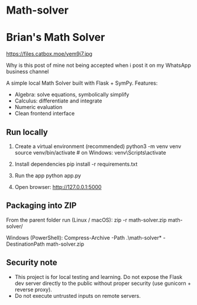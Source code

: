 # Math-solver
Brian's Math Solver
===================
https://files.catbox.moe/yem9j7.jpg


Why is this post of mine not being accepted when i post it on my WhatsApp business channel

A simple local Math Solver built with Flask + SymPy.
Features:
- Algebra: solve equations, symbolically simplify
- Calculus: differentiate and integrate
- Numeric evaluation
- Clean frontend interface

Run locally
-----------

1. Create a virtual environment (recommended)
   python3 -m venv venv
   source venv/bin/activate   # on Windows: venv\Scripts\activate

2. Install dependencies
   pip install -r requirements.txt

3. Run the app
   python app.py

4. Open browser:
   http://127.0.0.1:5000

Packaging into ZIP
------------------
From the parent folder run (Linux / macOS):
   zip -r math-solver.zip math-solver/

Windows (PowerShell):
   Compress-Archive -Path .\math-solver\* -DestinationPath math-solver.zip

Security note
-------------
- This project is for local testing and learning. Do not expose the Flask dev server directly to the public without proper security (use gunicorn + reverse proxy).
- Do not execute untrusted inputs on remote servers.
